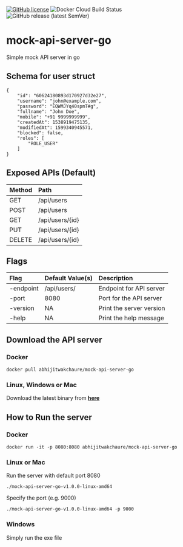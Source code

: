 [![GitHub license](https://img.shields.io/github/license/abhijitWakchaure/mock-api-server-go?style=for-the-badge)](https://github.com/abhijitWakchaure/mock-api-server-go/blob/master/LICENSE) 
![Docker Cloud Build Status](https://img.shields.io/docker/cloud/build/abhijitwakchaure/mock-api-server-go?style=for-the-badge)
![GitHub release (latest SemVer)](https://img.shields.io/github/v/release/abhijitWakchaure/mock-api-server-go?style=for-the-badge)

# mock-api-server-go

Simple mock API server in go

## Schema for user struct
```
{
	"id": "60624180893d170927d32e27",
	"username": "john@example.com",
	"password": "EQWMJYq40spmT#g",
	"fullname": "John Doe",
	"mobile": "+91 9999999999",
	"createdAt": 1538919475135,
	"modifiedAt": 1599340945571,
	"blocked": false,
	"roles": [
		"ROLE_USER"
	]
}
```

## Exposed APIs (Default)
| Method |   Path          |
|:-------|:----------------|
| GET    | /api/users      |
| POST   | /api/users      |
| GET    | /api/users/{id} |
| PUT    | /api/users/{id} |
| DELETE | /api/users/{id} |

## Flags
| Flag      | Default Value(s) | Description              |
| :---------|:-----------------|:-------------------------|
| -endpoint | /api/users/      | Endpoint for API server  |
| -port     | 8080             | Port for the API server  |
| -version  | NA               | Print the server version |
| -help     | NA               | Print the help message   |


## Download the API server

### Docker
```
docker pull abhijitwakchaure/mock-api-server-go
```

### Linux, Windows or Mac
Download the latest binary from [**here**](https://github.com/abhijitWakchaure/mock-api-server-go/releases/latest) 


## How to Run the server

### Docker
```
docker run -it -p 8080:8080 abhijitwakchaure/mock-api-server-go
```

### Linux or Mac
Run the server with default port 8080

```
./mock-api-server-go-v1.0.0-linux-amd64
```

Specify the port (e.g. 9000)

```
./mock-api-server-go-v1.0.0-linux-amd64 -p 9000
```

### Windows
Simply run the exe file